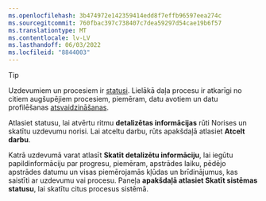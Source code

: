 ```yaml
---
ms.openlocfilehash: 3b474972e142359414edd8f7effb96597eea274c
ms.sourcegitcommit: 760fbac397c738407c7dea59297d54cae19b6f57
ms.translationtype: MT
ms.contentlocale: lv-LV
ms.lasthandoff: 06/03/2022
ms.locfileid: "8844003"
---
```

> [!TIP] 
> Uzdevumiem un procesiem ir [statusi](../system.md#status-definitions). Lielākā daļa procesu ir atkarīgi no citiem augšupējiem procesiem, piemēram, datu avotiem un datu profilēšanas [atsvaidzināšanas](../system.md#refresh-processes). 
> 
> Atlasiet statusu, lai atvērtu ritmu **detalizētas informācijas** rūti Norises un skatītu uzdevumu norisi. Lai atceltu darbu, rūts apakšdaļā atlasiet **Atcelt darbu**. 
> 
> Katrā uzdevumā varat atlasīt **Skatīt detalizētu informāciju**, lai iegūtu papildinformāciju par progresu, piemēram, apstrādes laiku, pēdējo apstrādes datumu un visas piemērojamās kļūdas un brīdinājumus, kas saistīti ar uzdevumu vai procesu. Paneļa **apakšdaļā atlasiet Skatīt sistēmas statusu**, lai skatītu citus procesus sistēmā.
